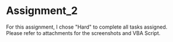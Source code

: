 # Assignment_2

For this assignment, I chose "Hard" to complete all tasks assigned.<br />
Please refer to attachments for the screenshots and VBA Script.
